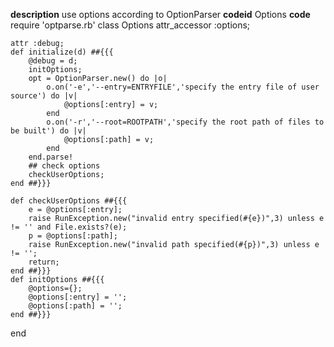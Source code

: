 **description**
use options according to OptionParser
**codeid**
Options
**code**
require 'optparse.rb'
class Options
	attr_accessor :options;

	attr :debug;
	def initialize(d) ##{{{
		@debug = d;
		initOptions;
		opt = OptionParser.new() do |o|
			o.on('-e','--entry=ENTRYFILE','specify the entry file of user source') do |v|
				@options[:entry] = v;
			end
			o.on('-r','--root=ROOTPATH','specify the root path of files to be built') do |v|
				@options[:path] = v;
			end
		end.parse!
		## check options
		checkUserOptions;
	end ##}}}

	def checkUserOptions ##{{{
		e = @options[:entry];
		raise RunException.new("invalid entry specified(#{e})",3) unless e != '' and File.exists?(e);
		p = @options[:path];
		raise RunException.new("invalid path specified(#{p})",3) unless e != '';
		return;
	end ##}}}
	def initOptions ##{{{
		@options={};
		@options[:entry] = '';
		@options[:path] = '';
	end ##}}}
end

